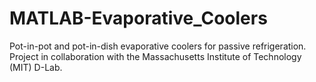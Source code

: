 # MATLAB-Evaporative_Coolers
Pot-in-pot and pot-in-dish evaporative coolers for passive refrigeration. Project in collaboration with the Massachusetts Institute of Technology (MIT) D-Lab. 

